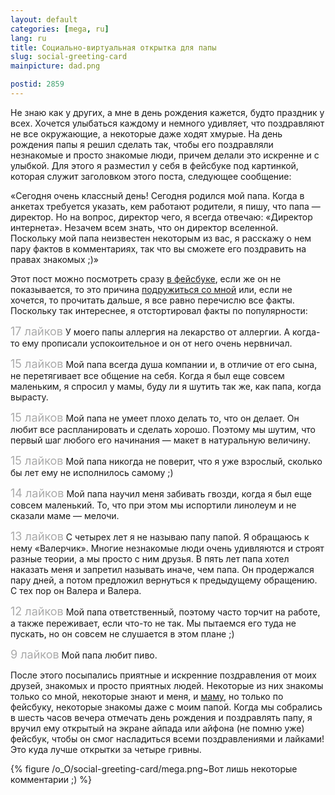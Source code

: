 ```yaml
---
layout: default
categories: [mega, ru]
lang: ru
title: Социально-виртуальная открытка для папы
slug: social-greeting-card
mainpicture: dad.png

postid: 2859
---
```



Не знаю как у других, а мне в день рождения кажется, будто праздник у всех. Хочется улыбаться каждому и немного удивляет, что поздравляют не все окружающие, а некоторые даже ходят хмурые. На день рождения папы я решил сделать так, чтобы его поздравляли незнакомые и просто знакомые люди, причем делали это искренне и с улыбкой. Для этого я разместил у себя в фейсбуке  под картинкой, которая служит заголовком этого поста, следующее сообщение:

«Сегодня очень классный день! Сегодня родился мой папа. Когда в анкетах требуется указать, кем работают родители, я пишу, что папа — директор. Но на вопрос, директор чего, я всегда отвечаю: «Директор интернета». Незачем всем знать, что он директор вселенной. Поскольку мой папа неизвестен некоторым из вас, я расскажу о нем пару фактов в комментариях, так что вы сможете его поздравить на правах знакомых ;)»<!--more-->

Этот пост можно посмотреть сразу <a href="http://www.facebook.com/photo.php?fbid=2137766676976">в фейсбуке</a>, если же он не показывается, то это причина <a href="http://www.facebook.com/genn.osypenko">подружиться со мной</a> или, если не хочется, то прочитать дальше, я все равно перечислю все факты. Поскольку так интереснее, я отстортировал факты по популярности:

<span style="font-size: 18px; color: #aaa;">17 лайков</span> У моего папы аллергия на лекарство от аллергии. А когда-то ему прописали успокоительное и он от него очень нервничал.

<span style="font-size: 18px; color: #aaa;">15 лайков</span> Мой папа всегда душа компании и, в отличие от его сына, не перетягивает все общение на себя. Когда я был еще совсем маленьким, я спросил у мамы, буду ли я шутить так же, как папа, когда вырасту.

<span style="font-size: 18px; color: #aaa;">15 лайков</span> Мой папа не умеет плохо делать то, что он делает. Он любит все распланировать и сделать хорошо. Поэтому мы шутим, что первый шаг любого его начинания — макет в натуральную величину.

<span style="font-size: 18px; color: #aaa;">15 лайков</span> Мой папа никогда не поверит, что я уже взрослый, сколько бы лет ему не исполнилось самому ;)

<span style="font-size: 18px; color: #aaa;">14 лайков</span> Мой папа научил меня забивать гвозди, когда я был еще совсем маленький. То, что при этом мы испортили линолеум и не сказали маме — мелочи.

<span style="font-size: 18px; color: #aaa;">13 лайков</span> С четырех лет я не называю папу папой. Я обращаюсь к нему «Валерчик». Многие незнакомые люди очень удивляются и строят разные теории, а мы просто с ним друзья. В пять лет папа хотел наказать меня и запретил называть иначе, чем папа. Он продержался пару дней, а потом предложил вернуться к предыдущему обращению. С тех пор он Валера и Валера.

<span style="font-size: 18px; color: #aaa;">12 лайков</span> Мой папа ответственный, поэтому часто торчит на работе, а также переживает, если что-то не так. Мы пытаемся его туда не пускать, но он совсем не слушается в этом плане ;)

<span style="font-size: 18px; color: #aaa;">9 лайков</span> Мой папа любит пиво.

После этого посыпались приятные и искренние поздравления от моих друзей, знакомых и просто приятных людей. Некоторые из них знакомы только со мной, некоторые знают и меня, и <a href="http://www.facebook.com/margarit.margaritovich">маму</a>, но только по фейсбуку, некоторые знакомы даже с моим папой. Когда мы собрались в шесть часов вечера отмечать день рождения и поздравлять папу, я вручил ему открытый на экране айпада или айфона (не помню уже) фейсбук, чтобы он смог насладиться всеми поздравлениями и лайками! Это куда лучше открытки за четыре гривны.



{% figure /o_O/social-greeting-card/mega.png~Вот лишь некоторые комментарии ;) %}

